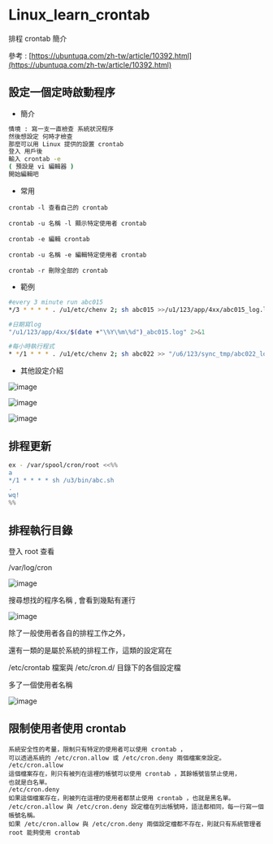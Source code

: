 # Linux_learn_crontab
排程 crontab 簡介

參考 : [https://ubuntuqa.com/zh-tw/article/10392.html](https://ubuntuqa.com/zh-tw/article/10392.html)

設定一個定時啟動程序
---

- 簡介

```bash
情境 : 寫一支一直檢查 系統狀況程序 
然後想設定 何時才檢查
那麼可以用 Linux 提供的設置 crontab 
登入 用戶後
輸入 crontab -e 
( 預設是 vi 編輯器 )
開始編輯吧 
```

- 常用

```
crontab -l 查看自己的 crontab

crontab -u 名稱 -l 顯示特定使用者 crontab

crontab -e 編輯 crontab

crontab -u 名稱 -e 編輯特定使用者 crontab

crontab -r 刪除全部的 crontab
```

- 範例

```bash
#every 3 minute run abc015
*/3 * * * * . /u1/etc/chenv 2; sh abc015 >>/u1/123/app/4xx/abc015_log.log 2>&1

#日期寫log
"/u1/123/app/4xx/$(date +"\%Y\%m\%d")_abc015.log" 2>&1

#每小時執行程式
* */1 * * * . /u1/etc/chenv 2; sh abc022 >> "/u6/123/sync_tmp/abc022_log/$(date +"\%Y\%m\%d")_abc022.log" 2>&1
```

- 其他設定介紹

![image](https://user-images.githubusercontent.com/96226780/202190474-582f9878-505c-421b-9f0d-52c856cb9b72.png)

![image](https://user-images.githubusercontent.com/96226780/202190507-af496c80-f9ae-44f2-878f-ac79615a8f96.png) 
    
![image](https://user-images.githubusercontent.com/96226780/202190584-e57199c2-14b8-4c05-a014-6be60d546ea9.png)
   
排程更新
---

```bash
ex - /var/spool/cron/root <<%%
a
*/1 * * * * sh /u3/bin/abc.sh
.
wq!
%%
```

排程執行目錄
---
    
登入 root 查看 
    
/var/log/cron
    
![image](https://user-images.githubusercontent.com/96226780/202191423-dd4675c3-d985-4839-a829-30738f071719.png)

搜尋想找的程序名稱 , 會看到幾點有運行

![image](https://user-images.githubusercontent.com/96226780/202191462-adabed4b-2fab-4879-bcf4-14285b545446.png)
    

除了⼀般使⽤者各⾃的排程⼯作之外，

還有⼀類的是屬於系統的排程⼯作，這類的設定寫在

/etc/crontab 檔案與 /etc/cron.d/ ⽬錄下的各個設定檔

多了⼀個使⽤者名稱

![image](https://user-images.githubusercontent.com/96226780/202193059-c4035a2a-4053-4bac-ba56-b6b5055b64ce.png)


限制使⽤者使⽤ crontab
---

```
系統安全性的考量，限制只有特定的使⽤者可以使⽤ crontab ，
可以透過系統的 /etc/cron.allow 或 /etc/cron.deny 兩個檔案來設定。
/etc/cron.allow
這個檔案存在，則只有被列在這裡的帳號可以使⽤ crontab ，其餘帳號皆禁⽌使⽤，
也就是⽩名單。
/etc/cron.deny
如果這個檔案存在，則被列在這裡的使⽤者都禁⽌使⽤ crontab ，也就是⿊名單。
/etc/cron.allow 與 /etc/cron.deny 設定檔在列出帳號時，語法都相同，每⼀⾏寫⼀個帳號名稱。
如果 /etc/cron.allow 與 /etc/cron.deny 兩個設定檔都不存在，則就只有系統管理者
root 能夠使⽤ crontab
```
